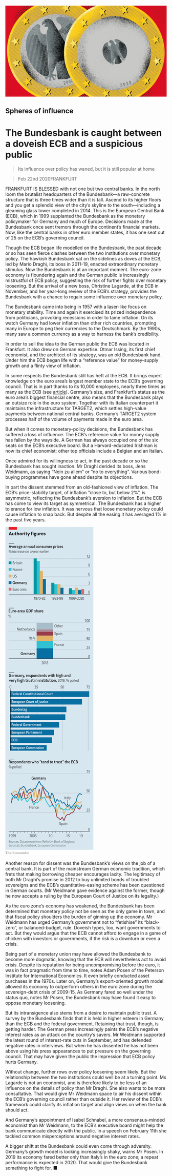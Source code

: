 ![](./images/20200222_FND001_0.jpg)

## Spheres of influence

# The Bundesbank is caught between a doveish ECB and a suspicious public

> Its influence over policy has waned, but it is still popular at home

> Feb 22nd 2020FRANKFURT

FRANKFURT IS BLESSED with not one but two central banks. In the north loom the brutalist headquarters of the Bundesbank—a raw-concrete structure that is three times wider than it is tall. Ascend to its higher floors and you get a splendid view of the city’s skyline to the south—including a gleaming glass tower completed in 2014. This is the European Central Bank (ECB), which in 1999 supplanted the Bundesbank as the monetary policymaker for Germany and much of Europe. Decisions made at the Bundesbank once sent tremors through the continent’s financial markets. Now, like the central banks in other euro member states, it has one seat out of 25 on the ECB’s governing council.

Though the ECB began life modelled on the Bundesbank, the past decade or so has seen fierce clashes between the two institutions over monetary policy. The hawkish Bundesbank sat on the sidelines as doves at the ECB, led by Mario Draghi, its boss in 2011-19, enacted extraordinary monetary stimulus. Now the Bundesbank is at an important moment. The euro-zone economy is floundering again and the German public is increasingly mistrustful of ECB policy, suggesting the risk of further fights over monetary loosening. But the arrival of a new boss, Christine Lagarde, at the ECB in November, and her year-long review of the ECB’s strategy, provides the Bundesbank with a chance to regain some influence over monetary policy.

The Bundesbank came into being in 1957 with a laser-like focus on monetary stability. Time and again it exercised its prized independence from politicians, provoking recessions in order to tame inflation. On its watch Germany had lower inflation than other rich countries, prompting many in Europe to peg their currencies to the Deutschmark. By the 1990s, many saw a common currency as a way to harness the bank’s credibility.

In order to sell the idea to the German public the ECB was located in Frankfurt. It also drew on German expertise. Otmar Issing, its first chief economist, and the architect of its strategy, was an old Bundesbank hand. Under him the ECB began life with a “reference value” for money-supply growth and a flinty view of inflation.

In some respects the Bundesbank still has heft at the ECB. It brings expert knowledge on the euro area’s largest member state to the ECB’s governing council. That is in part thanks to its 10,000 employees, nearly three times as many as the ECB (see [article](https://www.economist.com//finance-and-economics/2020/02/22/are-there-too-many-central-bankers)). Germany’s size, and Frankfurt’s status as the euro area’s biggest financial centre, also means that the Bundesbank plays an outsize role in the euro system. Together with its Italian counterpart it maintains the infrastructure for TARGET2, which settles high-value payments between national central banks. Germany’s TARGET2 system processes half of the volume of payments made in the euro area.

But when it comes to monetary-policy decisions, the Bundesbank has suffered a loss of influence. The ECB’s reference value for money supply has fallen by the wayside. A German has always occupied one of the six seats on the ECB’s executive board. But a Harvard-educated Irishman is now its chief economist; other top officials include a Belgian and an Italian.

Once admired for its willingness to act, in the past decade or so the Bundesbank has sought inaction. Mr Draghi derided its boss, Jens Weidmann, as saying “Nein zu allem” or “no to everything”. Various bond-buying programmes have gone ahead despite its objections.

In part the dissent stemmed from an old-fashioned view of inflation. The ECB’s price-stability target, of inflation “close to, but below 2%”, is asymmetric, reflecting the Bundesbank’s aversion to inflation. But the ECB has come to view its target as symmetrical. The Bundesbank has a higher tolerance for low inflation. It was nervous that loose monetary policy could cause inflation to snap back. But despite all the easing it has averaged 1% in the past five years.

![](./images/20200222_FNC234.png)

Another reason for dissent was the Bundesbank’s views on the job of a central bank. It is part of the mainstream German economic tradition, which frets that making borrowing cheaper encourages laxity. The legitimacy of both Mr Draghi’s promise in 2012 to buy unlimited bonds of troubled sovereigns and the ECB’s quantitative-easing scheme has been questioned in German courts. (Mr Weidmann gave evidence against the former, though he now accepts a ruling by the European Court of Justice on its legality.)

As the euro zone’s economy has weakened, the Bundesbank has been determined that monetary policy not be seen as the only game in town, and that fiscal policy shoulders the burden of ginning up the economy. Mr Weidmann has urged Germany’s government not to “fetishise” its “black-zero”, or balanced-budget, rule. Doveish types, too, want governments to act. But they would argue that the ECB cannot afford to engage in a game of chicken with investors or governments, if the risk is a downturn or even a crisis.

Being part of a monetary union may have allowed the Bundesbank to become more dogmatic, knowing that the ECB will nevertheless act to avoid crisis. Despite its reputation for being uncompromising before the euro, it was in fact pragmatic from time to time, notes Adam Posen of the Peterson Institute for International Economics. It even briefly conducted asset purchases in the 1970s. Later on, Germany’s export-oriented growth model allowed its economy to outperform others in the euro zone during the sovereign-debt crisis of 2009-15. As Germany fared so well under the status quo, notes Mr Posen, the Bundesbank may have found it easy to oppose monetary loosening.

But its intransigence also stems from a desire to maintain public trust. A survey by the Bundesbank finds that it is held in higher esteem in Germany than the ECB and the federal government. Retaining that trust, though, is getting harder. The German press increasingly paints the ECB’s negative interest rates as an attack on the country’s savers. Mr Weidmann supported the latest round of interest-rate cuts in September, and has defended negative rates in interviews. But when he has dissented he has not been above using his press appearances to put pressure on the governing council. That may have given the public the impression that ECB policy hurts Germany.

Without change, further rows over policy loosening seem likely. But the relationship between the two institutions could well be at a turning point. Ms Lagarde is not an economist, and is therefore likely to be less of an influence on the details of policy than Mr Draghi. She also wants to be more consultative. That would give Mr Weidmann space to air his dissent within the ECB’s governing council rather than outside it. Her review of the ECB’s framework could clarify its inflation target and align views on when the bank should act.

And Germany’s appointment of Isabel Schnabel, a more consensus-minded economist than Mr Weidmann, to the ECB’s executive board might help the bank communicate directly with the public. In a speech on February 11th she tackled common misperceptions around negative interest rates.

A bigger shift at the Bundesbank could even come through adversity. Germany’s growth model is looking increasingly shaky, warns Mr Posen. In 2019 its economy fared better only than Italy’s in the euro zone; a repeat performance is expected in 2020. That would give the Bundesbank something to fight for. ■